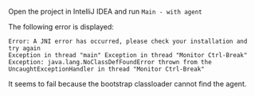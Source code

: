 Open the project in IntelliJ IDEA and run `Main - with agent`

The following error is displayed:
```
Error: A JNI error has occurred, please check your installation and try again
Exception in thread "main" Exception in thread "Monitor Ctrl-Break" 
Exception: java.lang.NoClassDefFoundError thrown from the UncaughtExceptionHandler in thread "Monitor Ctrl-Break"
```

It seems to fail because the bootstrap classloader cannot find the agent.